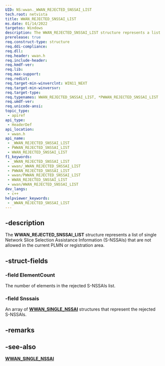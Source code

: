 ```yaml
---
UID: NS:wwan._WWAN_REJECTED_SNSSAI_LIST
tech.root: netvista
title: WWAN_REJECTED_SNSSAI_LIST
ms.date: 01/14/2022
targetos: Windows
description: The WWAN_REJECTED_SNSSAI_LIST structure represents a list of single Network Slice Selection Assistance Information (S-NSSAIs) that are not allowed in the current PLMN or registration area.
prerelease: true
req.construct-type: structure
req.ddi-compliance: 
req.dll: 
req.header: wwan.h
req.include-header: 
req.kmdf-ver: 
req.lib: 
req.max-support: 
req.redist: 
req.target-min-winverclnt: WIN11_NEXT
req.target-min-winversvr: 
req.target-type: 
req.typenames: WWAN_REJECTED_SNSSAI_LIST, *PWWAN_REJECTED_SNSSAI_LIST
req.umdf-ver: 
req.unicode-ansi: 
topic_type:
 - apiref
api_type:
 - HeaderDef
api_location:
 - wwan.h
api_name:
 - _WWAN_REJECTED_SNSSAI_LIST
 - PWWAN_REJECTED_SNSSAI_LIST
 - WWAN_REJECTED_SNSSAI_LIST
f1_keywords:
 - _WWAN_REJECTED_SNSSAI_LIST
 - wwan/_WWAN_REJECTED_SNSSAI_LIST
 - PWWAN_REJECTED_SNSSAI_LIST
 - wwan/PWWAN_REJECTED_SNSSAI_LIST
 - WWAN_REJECTED_SNSSAI_LIST
 - wwan/WWAN_REJECTED_SNSSAI_LIST
dev_langs:
 - c++
helpviewer_keywords:
 - _WWAN_REJECTED_SNSSAI_LIST
---
```


## -description

The **WWAN_REJECTED_SNSSAI_LIST** structure represents a list of single Network Slice Selection Assistance Information (S-NSSAIs) that are not allowed in the current PLMN or registration area.

## -struct-fields

### -field ElementCount

The number of elements in the rejected S-NSSAIs list.

### -field Snssais

An array of [**WWAN_SINGLE_NSSAI**](ns-wwan-wwan_single_nssai.md) structures that represent the rejected S-NSSAIs.

## -remarks

## -see-also

[**WWAN_SINGLE_NSSAI**](ns-wwan-wwan_single_nssai.md)

